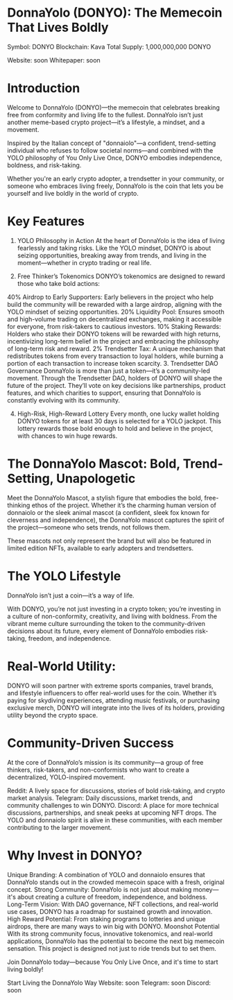 # DonnaYolo (DONYO): The Memecoin That Lives Boldly
Symbol: DONYO
Blockchain: Kava
Total Supply: 1,000,000,000 DONYO

Website: soon
Whitepaper: soon

# Introduction
Welcome to DonnaYolo (DONYO)—the memecoin that celebrates breaking free from conformity and living life to the fullest. DonnaYolo isn’t just another meme-based crypto project—it’s a lifestyle, a mindset, and a movement.

Inspired by the Italian concept of "donnaiolo"—a confident, trend-setting individual who refuses to follow societal norms—and combined with the YOLO philosophy of You Only Live Once, DONYO embodies independence, boldness, and risk-taking.

Whether you're an early crypto adopter, a trendsetter in your community, or someone who embraces living freely, DonnaYolo is the coin that lets you be yourself and live boldly in the world of crypto.

# Key Features
1. YOLO Philosophy in Action
At the heart of DonnaYolo is the idea of living fearlessly and taking risks. Like the YOLO mindset, DONYO is about seizing opportunities, breaking away from trends, and living in the moment—whether in crypto trading or real life.

2. Free Thinker’s Tokenomics
DONYO’s tokenomics are designed to reward those who take bold actions:

40% Airdrop to Early Supporters: Early believers in the project who help build the community will be rewarded with a large airdrop, aligning with the YOLO mindset of seizing opportunities.
20% Liquidity Pool: Ensures smooth and high-volume trading on decentralized exchanges, making it accessible for everyone, from risk-takers to cautious investors.
10% Staking Rewards: Holders who stake their DONYO tokens will be rewarded with high returns, incentivizing long-term belief in the project and embracing the philosophy of long-term risk and reward.
2% Trendsetter Tax: A unique mechanism that redistributes tokens from every transaction to loyal holders, while burning a portion of each transaction to increase token scarcity.
3. Trendsetter DAO Governance
DonnaYolo is more than just a token—it’s a community-led movement. Through the Trendsetter DAO, holders of DONYO will shape the future of the project. They’ll vote on key decisions like partnerships, product features, and which charities to support, ensuring that DonnaYolo is constantly evolving with its community.

4. High-Risk, High-Reward Lottery
Every month, one lucky wallet holding DONYO tokens for at least 30 days is selected for a YOLO jackpot. This lottery rewards those bold enough to hold and believe in the project, with chances to win huge rewards.

# The DonnaYolo Mascot: Bold, Trend-Setting, Unapologetic
Meet the DonnaYolo Mascot, a stylish figure that embodies the bold, free-thinking ethos of the project. Whether it’s the charming human version of donnaiolo or the sleek animal mascot (a confident, sleek fox known for cleverness and independence), the DonnaYolo mascot captures the spirit of the project—someone who sets trends, not follows them.

These mascots not only represent the brand but will also be featured in limited edition NFTs, available to early adopters and trendsetters.

# The YOLO Lifestyle
DonnaYolo isn’t just a coin—it’s a way of life.

With DONYO, you’re not just investing in a crypto token; you’re investing in a culture of non-conformity, creativity, and living with boldness. From the vibrant meme culture surrounding the token to the community-driven decisions about its future, every element of DonnaYolo embodies risk-taking, freedom, and independence.

# Real-World Utility:
DONYO will soon partner with extreme sports companies, travel brands, and lifestyle influencers to offer real-world uses for the coin. Whether it’s paying for skydiving experiences, attending music festivals, or purchasing exclusive merch, DONYO will integrate into the lives of its holders, providing utility beyond the crypto space.

# Community-Driven Success
At the core of DonnaYolo’s mission is its community—a group of free thinkers, risk-takers, and non-conformists who want to create a decentralized, YOLO-inspired movement.

Reddit: A lively space for discussions, stories of bold risk-taking, and crypto market analysis.
Telegram: Daily discussions, market trends, and community challenges to win DONYO.
Discord: A place for more technical discussions, partnerships, and sneak peeks at upcoming NFT drops.
The YOLO and donnaiolo spirit is alive in these communities, with each member contributing to the larger movement.

# Why Invest in DONYO?
Unique Branding: A combination of YOLO and donnaiolo ensures that DonnaYolo stands out in the crowded memecoin space with a fresh, original concept.
Strong Community: DonnaYolo is not just about making money—it's about creating a culture of freedom, independence, and boldness.
Long-Term Vision: With DAO governance, NFT collections, and real-world use cases, DONYO has a roadmap for sustained growth and innovation.
High Reward Potential: From staking programs to lotteries and unique airdrops, there are many ways to win big with DONYO.
Moonshot Potential
With its strong community focus, innovative tokenomics, and real-world applications, DonnaYolo has the potential to become the next big memecoin sensation. This project is designed not just to ride trends but to set them.

Join DonnaYolo today—because You Only Live Once, and it's time to start living boldly!

Start Living the DonnaYolo Way
Website: soon
Telegram: soon
Discord: soon
